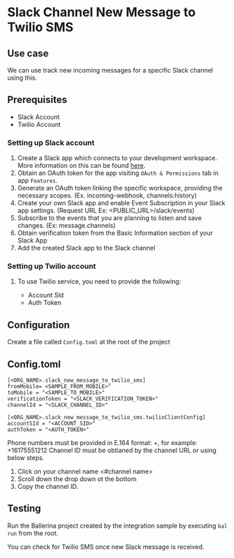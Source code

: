 # Slack Channel New Message to Twilio SMS
## Use case
We can use track new incoming messages for a specific Slack channel using this.

## Prerequisites
* Slack Account
* Twilio Account

### Setting up Slack account

1. Create a Slack app which connects to your development workspace. More information on this can be found [here](https://api.slack.com/start).
2. Obtain an OAuth token for the app visiting `OAuth & Permissions` tab in app `Features`.
3. Generate an OAuth token linking the specific workspace, providing the necessary scopes. (Ex. incoming-webhook, channels:history)
4. Create your own Slack app and enable Event Subscription in your Slack app settings. (Request URL Ex: <PUBLIC_URL>/slack/events)
5. Subscribe to the events that you are planning to listen and save changes. (Ex: message.channels)
6. Obtain verification token from the Basic Information section of your Slack App
7. Add the created Slack app to the Slack channel

### Setting up Twilio account

1.  To use Twilio service, you need to provide the following:

       - Account SId
       - Auth Token

## Configuration
Create a file called `Config.toml` at the root of the project

## Config.toml 
```
[<ORG_NAME>.slack_new_message_to_twilio_sms]
fromMobile= <SAMPLE_FROM_MOBILE>"
toMobile = "<SAMPLE_TO_MOBILE>"
verificationToken = "<SLACK_VERIFICATION_TOKEN>"
channelId = "<SLACK_CHANNEL_ID>"

[<ORG_NAME>.slack_new_message_to_twilio_sms.twilioClientConfig]
accountSId = "<ACCOUNT_SID>"
authToken = "<AUTH_TOKEN>"
```
Phone numbers must be provided in E.164 format: +<country code><number>, for example: +16175551212
Channel ID must be obtianed by the channel URL or using below steps.
  1. Click on your channel name <#channel name>
  2. Scroll down the drop down ot the bottom
  3. Copy the channel ID.
 
## Testing
Run the Ballerina project created by the integration sample by executing `bal run` from the root.

You can check for Twilio SMS once new Slack message is received.
